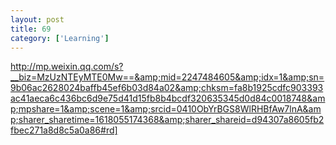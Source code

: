 ```yaml
---
layout: post
title: 69
category: ['Learning']
---
```


http://mp.weixin.qq.com/s?__biz=MzUzNTEyMTE0Mw==&amp;mid=2247484605&amp;idx=1&amp;sn=9b06ac2628024baffb45ef6b03d84a02&amp;chksm=fa8b1925cdfc903393ac41aeca6c436bc6d9e75d41d15fb8b4bcdf320635345d0d84c0018748&amp;mpshare=1&amp;scene=1&amp;srcid=0410ObYrBGS8WlRHBfAw7lnA&amp;sharer_sharetime=1618055174368&amp;sharer_shareid=d94307a8605fb2fbec271a8d8c5a0a86#rd]



